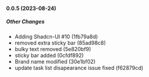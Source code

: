 
#### 0.0.5 (2023-08-24)

##### Other Changes

*  Adding Shadcn-UI #10 (1fb79a8d)
*  removed extra sticky bar (85ad98c8)
*  bulky text removed (5e820bf9)
*  sticky bar added (0cfdf892)
*  Brand name modified (30e1bf02)
*  update task list disapearance issue fixed (f62879cd)

